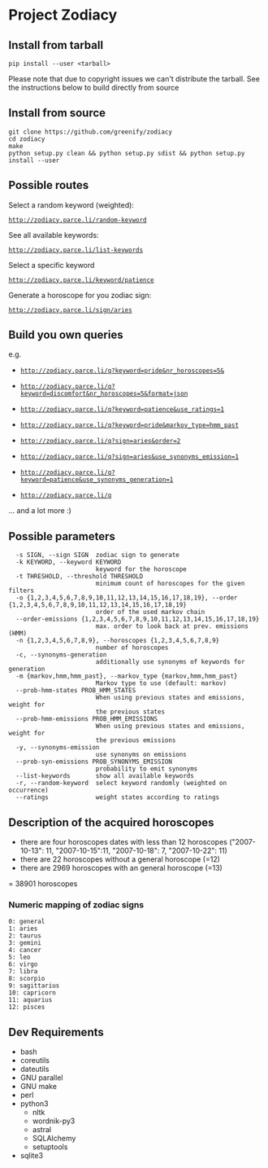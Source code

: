 Project Zodiacy
===============

Install from tarball
--------------------

```
pip install --user <tarball>
```

Please note that due to copyright issues we can't distribute the tarball.
See the instructions below to build directly from source

Install from source
-------------------

```
git clone https://github.com/greenify/zodiacy
cd zodiacy
make
python setup.py clean && python setup.py sdist && python setup.py install --user
```

Possible routes
---------------

Select a random keyword (weighted):

[`http://zodiacy.parce.li/random-keyword`](http://zodiacy.parce.li/random-keyword)

See all available keywords:

[`http://zodiacy.parce.li/list-keywords`](http://zodiacy.parce.li/list-keywords)

Select a specific keyword

[`http://zodiacy.parce.li/keyword/patience`](http://zodiacy.parce.li/keyword/patience)

Generate a horoscope for you zodiac sign:

[`http://zodiacy.parce.li/sign/aries`](http://zodiacy.parce.li/sign/aries)

Build you own queries
---------------------

e.g.

- [`http://zodiacy.parce.li/q?keyword=pride&nr_horoscopes=5&`](http://zodiacy.parce.li/q?keyword=pride&nr_horoscopes=5)

- [`http://zodiacy.parce.li/q?keyword=discomfort&nr_horoscopes=5&format=json`](http://zodiacy.parce.li/q?keyword=discomfort&nr_horoscopes=5&format=json)

- [`http://zodiacy.parce.li/q?keyword=patience&use_ratings=1`](http://zodiacy.parce.li/q?keyword=patience&use_ratings=1)

- [`http://zodiacy.parce.li/q?keyword=pride&markov_type=hmm_past`](http://zodiacy.parce.li/q?keyword=patience&markov_type=hmm_past)

- [`http://zodiacy.parce.li/q?sign=aries&order=2`](http://zodiacy.parce.li/q?sign=aries&order=2)

- [`http://zodiacy.parce.li/q?sign=aries&use_synonyms_emission=1`](http://zodiacy.parce.li/q?sign=aries&use_synonyms_emission=1)

- [`http://zodiacy.parce.li/q?keyword=patience&use_synonyms_generation=1`](http://zodiacy.parce.li/q?keyword=patience&use=synonyms_generation=1)

- [`http://zodiacy.parce.li/q`](http://zodiacy.parce.li/q)


... and a lot more :)

Possible parameters
-------------------


```
  -s SIGN, --sign SIGN  zodiac sign to generate
  -k KEYWORD, --keyword KEYWORD
                        keyword for the horoscope
  -t THRESHOLD, --threshold THRESHOLD
                        minimum count of horoscopes for the given filters
  -o {1,2,3,4,5,6,7,8,9,10,11,12,13,14,15,16,17,18,19}, --order {1,2,3,4,5,6,7,8,9,10,11,12,13,14,15,16,17,18,19}
                        order of the used markov chain
  --order-emissions {1,2,3,4,5,6,7,8,9,10,11,12,13,14,15,16,17,18,19}
                        max. order to look back at prev. emissions (HMM)
  -n {1,2,3,4,5,6,7,8,9}, --horoscopes {1,2,3,4,5,6,7,8,9}
                        number of horoscopes
  -c, --synonyms-generation
                        additionally use synonyms of keywords for generation
  -m {markov,hmm,hmm_past}, --markov_type {markov,hmm,hmm_past}
                        Markov type to use (default: markov)
  --prob-hmm-states PROB_HMM_STATES
                        When using previous states and emissions, weight for
                        the previous states
  --prob-hmm-emissions PROB_HMM_EMISSIONS
                        When using previous states and emissions, weight for
                        the previous emissions
  -y, --synonyms-emission
                        use synonyms on emissions
  --prob-syn-emissions PROB_SYNONYMS_EMISSION
                        probability to emit synonyms
  --list-keywords       show all available keywords
  -r, --random-keyword  select keyword randomly (weighted on occurrence)
  --ratings             weight states according to ratings
```

Description of the acquired horoscopes
--------------------------------------

* there are four horoscopes dates with less than 12 horoscopes ("2007-10-13": 11, "2007-10-15":11, "2007-10-18": 7, "2007-10-22": 11)
* there are 22 horoscopes without a general horoscope (=12)
* there are 2969 horoscopes with an general horoscope (=13)

= 38901 horoscopes

### Numeric mapping of zodiac signs

```
0: general
1: aries
2: taurus
3: gemini
4: cancer
5: leo
6: virgo
7: libra
8: scorpio
9: sagittarius
10: capricorn
11: aquarius
12: pisces
```

Dev Requirements
----------------

* bash
* coreutils
* dateutils
* GNU parallel
* GNU make
* perl
* python3
  * nltk
  * wordnik-py3
  * astral
  * SQLAlchemy
  * setuptools
* sqlite3
